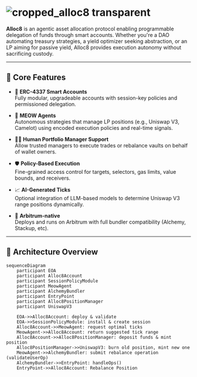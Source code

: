 # ![cropped_alloc8 transparent](https://github.com/user-attachments/assets/7f79c33a-0cf2-4eec-bfbb-d0e266621837)

**Alloc8** is an agentic asset allocation protocol enabling programmable delegation of funds through smart accounts. Whether you're a DAO automating treasury strategies, a yield optimizer seeking abstraction, or an LP aiming for passive yield, Alloc8 provides execution autonomy without sacrificing custody.

---

## 🧠 Core Features

- 🔐 **ERC-4337 Smart Accounts**  
  Fully modular, upgradeable accounts with session-key policies and permissioned delegation.

- 🧬 **MEOW Agents**  
  Autonomous strategies that manage LP positions (e.g., Uniswap V3, Camelot) using encoded execution policies and real-time signals.

- 🧑‍💼 **Human Portfolio Manager Support**  
  Allow trusted managers to execute trades or rebalance vaults on behalf of wallet owners.

- 🛡 **Policy-Based Execution**  
  Fine-grained access control for targets, selectors, gas limits, value bounds, and receivers.

- 📈 **AI-Generated Ticks**  
  Optional integration of LLM-based models to determine Uniswap V3 range positions dynamically.

- 🌉 **Arbitrum-native**  
  Deploys and runs on Arbitrum with full bundler compatibility (Alchemy, Stackup, etc).

---

## 🔗 Architecture Overview
```mermaid
sequenceDiagram
    participant EOA
    participant Alloc8Account
    participant SessionPolicyModule
    participant MeowAgent
    participant AlchemyBundler
    participant EntryPoint
    participant Alloc8PositionManager
    participant UniswapV3

    EOA->>Alloc8Account: deploy & validate
    EOA->>SessionPolicyModule: install & create session
    Alloc8Account->>MeowAgent: request optimal ticks
    MeowAgent->>Alloc8Account: return suggested tick range
    Alloc8Account->>Alloc8PositionManager: deposit funds & mint position
    Alloc8PositionManager->>UniswapV3: burn old position, mint new one
    MeowAgent->>AlchemyBundler: submit rebalance operation (validateUserOp)
    AlchemyBundler->>EntryPoint: handleOps()
    EntryPoint->>Alloc8Account: Rebalance Position        


